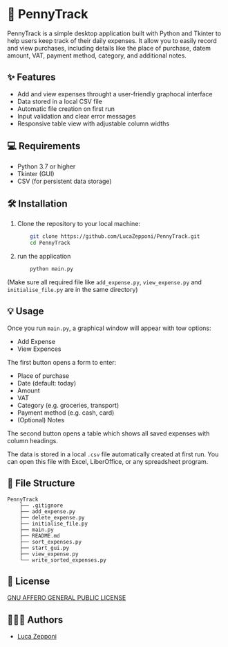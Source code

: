 
# 💸 PennyTrack

PennyTrack is a simple desktop application built with Python and Tkinter to help users keep track of their daily expenses.
It allow you to easily record and view purchases, including details like the place of purchase, datem amount, VAT, payment method, category, and additional notes.

## ✨ Features

- Add and view expenses throught a user-friendly graphocal interface
- Data stored in a local CSV file
- Automatic file creation on first run
- Input validation and clear error messages
- Responsive table view with adjustable column widths

## 💻 Requirements

- Python 3.7 or higher
- Tkinter (GUI)
- CSV (for persistent data storage)

## 🛠️ Installation

1. Clone the repository to your local machine:

    ```bash
        git clone https://github.com/LucaZepponi/PennyTrack.git
        cd PennyTrack
    ```
2. run the application
    ```bash
        python main.py
    ```
  (Make sure all required file like `add_expense.py`, `view_expense.py` and `initialise_file.py` are in the same directory)

## 💡 Usage

Once you run `main.py`, a graphical window will appear with tow options:
- Add Expense
- View Expences

The first button opens a form to enter:
- Place of purchase
- Date (default: today)
- Amount
- VAT
- Category (e.g. groceries, transport)
- Payment method (e.g. cash, card)
- (Optional) Notes

The second button opens a table which shows all saved expenses with column headings.

The data is stored in a local `.csv` file automatically created at first run.
You can open this file with Excel, LiberOffice, or any spreadsheet program.
## 📁 File Structure
```
PennyTrack
    ├── .gitignore
    ├── add_expense.py
    ├── delete_expense.py
    ├── initialise_file.py
    ├── main.py
    ├── README.md
    ├── sort_expenses.py
    ├── start_gui.py
    ├── view_expense.py
    └── write_sorted_expenses.py
```
## 📜 License

[GNU AFFERO GENERAL PUBLIC LICENSE](https://www.gnu.org/licenses/agpl-3.0.en.html#license-text)

## 👨🏻‍💻 Authors

- [Luca Zepponi](https://github.com/LucaZepponi)